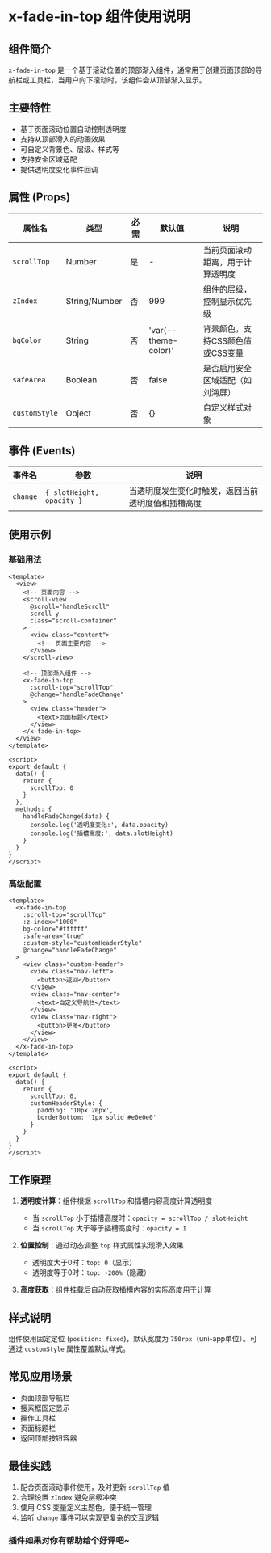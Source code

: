 # x-fade-in-top 组件使用说明

## 组件简介

`x-fade-in-top` 是一个基于滚动位置的顶部渐入组件，通常用于创建页面顶部的导航栏或工具栏，当用户向下滚动时，该组件会从顶部渐入显示。

## 主要特性

- 基于页面滚动位置自动控制透明度
- 支持从顶部滑入的动画效果
- 可自定义背景色、层级、样式等
- 支持安全区域适配
- 提供透明度变化事件回调

## 属性 (Props)

| 属性名 | 类型 | 必需 | 默认值 | 说明 |
|--------|------|------|--------|------|
| `scrollTop` | Number | 是 | - | 当前页面滚动距离，用于计算透明度 |
| `zIndex` | String/Number | 否 | 999 | 组件的层级，控制显示优先级 |
| `bgColor` | String | 否 | 'var(--theme-color)' | 背景颜色，支持CSS颜色值或CSS变量 |
| `safeArea` | Boolean | 否 | false | 是否启用安全区域适配（如刘海屏） |
| `customStyle` | Object | 否 | {} | 自定义样式对象 |

## 事件 (Events)

| 事件名 | 参数 | 说明 |
|--------|------|------|
| `change` | `{ slotHeight, opacity }` | 当透明度发生变化时触发，返回当前透明度值和插槽高度 |

## 使用示例

### 基础用法

```vue
<template>
  <view>
    <!-- 页面内容 -->
    <scroll-view 
      @scroll="handleScroll" 
      scroll-y 
      class="scroll-container"
    >
      <view class="content">
        <!-- 页面主要内容 -->
      </view>
    </scroll-view>
    
    <!-- 顶部渐入组件 -->
    <x-fade-in-top 
      :scroll-top="scrollTop"
      @change="handleFadeChange"
    >
      <view class="header">
        <text>页面标题</text>
      </view>
    </x-fade-in-top>
  </view>
</template>

<script>
export default {
  data() {
    return {
      scrollTop: 0
    }
  },
  methods: {
    handleFadeChange(data) {
      console.log('透明度变化:', data.opacity)
      console.log('插槽高度:', data.slotHeight)
    }
  }
}
</script>
```

### 高级配置

```vue
<template>
  <x-fade-in-top 
    :scroll-top="scrollTop"
    :z-index="1000"
    bg-color="#ffffff"
    :safe-area="true"
    :custom-style="customHeaderStyle"
    @change="handleFadeChange"
  >
    <view class="custom-header">
      <view class="nav-left">
        <button>返回</button>
      </view>
      <view class="nav-center">
        <text>自定义导航栏</text>
      </view>
      <view class="nav-right">
        <button>更多</button>
      </view>
    </view>
  </x-fade-in-top>
</template>

<script>
export default {
  data() {
    return {
      scrollTop: 0,
      customHeaderStyle: {
        padding: '10px 20px',
        borderBottom: '1px solid #e0e0e0'
      }
    }
  }
}
</script>
```

## 工作原理

1. **透明度计算**：组件根据 `scrollTop` 和插槽内容高度计算透明度
   - 当 `scrollTop` 小于插槽高度时：`opacity = scrollTop / slotHeight`
   - 当 `scrollTop` 大于等于插槽高度时：`opacity = 1`

2. **位置控制**：通过动态调整 `top` 样式属性实现滑入效果
   - 透明度大于0时：`top: 0`（显示）
   - 透明度等于0时：`top: -200%`（隐藏）

3. **高度获取**：组件挂载后自动获取插槽内容的实际高度用于计算

## 样式说明

组件使用固定定位 (`position: fixed`)，默认宽度为 `750rpx`（uni-app单位）。可通过 `customStyle` 属性覆盖默认样式。


## 常见应用场景

- 页面顶部导航栏
- 搜索框固定显示
- 操作工具栏
- 页面标题栏
- 返回顶部按钮容器

## 最佳实践

1. 配合页面滚动事件使用，及时更新 `scrollTop` 值
2. 合理设置 `zIndex` 避免层级冲突
3. 使用 CSS 变量定义主题色，便于统一管理
4. 监听 `change` 事件可以实现更复杂的交互逻辑


### 插件如果对你有帮助给个好评吧~
